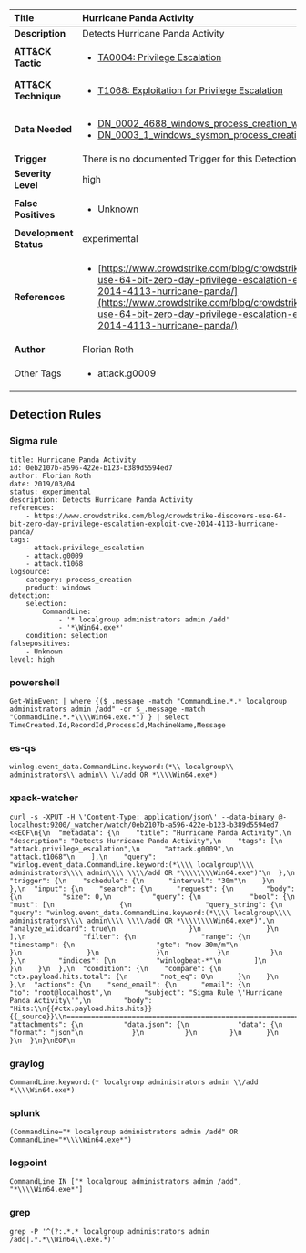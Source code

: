 | Title                    | Hurricane Panda Activity       |
|:-------------------------|:------------------|
| **Description**          | Detects Hurricane Panda Activity |
| **ATT&amp;CK Tactic**    |  <ul><li>[TA0004: Privilege Escalation](https://attack.mitre.org/tactics/TA0004)</li></ul>  |
| **ATT&amp;CK Technique** | <ul><li>[T1068: Exploitation for Privilege Escalation](https://attack.mitre.org/techniques/T1068)</li></ul>  |
| **Data Needed**          | <ul><li>[DN_0002_4688_windows_process_creation_with_commandline](../Data_Needed/DN_0002_4688_windows_process_creation_with_commandline.md)</li><li>[DN_0003_1_windows_sysmon_process_creation](../Data_Needed/DN_0003_1_windows_sysmon_process_creation.md)</li></ul>  |
| **Trigger**              |  There is no documented Trigger for this Detection Rule yet  |
| **Severity Level**       | high |
| **False Positives**      | <ul><li>Unknown</li></ul>  |
| **Development Status**   | experimental |
| **References**           | <ul><li>[https://www.crowdstrike.com/blog/crowdstrike-discovers-use-64-bit-zero-day-privilege-escalation-exploit-cve-2014-4113-hurricane-panda/](https://www.crowdstrike.com/blog/crowdstrike-discovers-use-64-bit-zero-day-privilege-escalation-exploit-cve-2014-4113-hurricane-panda/)</li></ul>  |
| **Author**               | Florian Roth |
| Other Tags           | <ul><li>attack.g0009</li></ul> | 

## Detection Rules

### Sigma rule

```
title: Hurricane Panda Activity
id: 0eb2107b-a596-422e-b123-b389d5594ed7
author: Florian Roth
date: 2019/03/04
status: experimental
description: Detects Hurricane Panda Activity
references:
    - https://www.crowdstrike.com/blog/crowdstrike-discovers-use-64-bit-zero-day-privilege-escalation-exploit-cve-2014-4113-hurricane-panda/
tags:
    - attack.privilege_escalation
    - attack.g0009
    - attack.t1068
logsource:
    category: process_creation
    product: windows
detection:
    selection:
        CommandLine:
            - '* localgroup administrators admin /add'
            - '*\Win64.exe*'
    condition: selection
falsepositives:
    - Unknown
level: high

```





### powershell
    
```
Get-WinEvent | where {($_.message -match "CommandLine.*.* localgroup administrators admin /add" -or $_.message -match "CommandLine.*.*\\\\Win64.exe.*") } | select TimeCreated,Id,RecordId,ProcessId,MachineName,Message
```


### es-qs
    
```
winlog.event_data.CommandLine.keyword:(*\\ localgroup\\ administrators\\ admin\\ \\/add OR *\\\\Win64.exe*)
```


### xpack-watcher
    
```
curl -s -XPUT -H \'Content-Type: application/json\' --data-binary @- localhost:9200/_watcher/watch/0eb2107b-a596-422e-b123-b389d5594ed7 <<EOF\n{\n  "metadata": {\n    "title": "Hurricane Panda Activity",\n    "description": "Detects Hurricane Panda Activity",\n    "tags": [\n      "attack.privilege_escalation",\n      "attack.g0009",\n      "attack.t1068"\n    ],\n    "query": "winlog.event_data.CommandLine.keyword:(*\\\\ localgroup\\\\ administrators\\\\ admin\\\\ \\\\/add OR *\\\\\\\\Win64.exe*)"\n  },\n  "trigger": {\n    "schedule": {\n      "interval": "30m"\n    }\n  },\n  "input": {\n    "search": {\n      "request": {\n        "body": {\n          "size": 0,\n          "query": {\n            "bool": {\n              "must": [\n                {\n                  "query_string": {\n                    "query": "winlog.event_data.CommandLine.keyword:(*\\\\ localgroup\\\\ administrators\\\\ admin\\\\ \\\\/add OR *\\\\\\\\Win64.exe*)",\n                    "analyze_wildcard": true\n                  }\n                }\n              ],\n              "filter": {\n                "range": {\n                  "timestamp": {\n                    "gte": "now-30m/m"\n                  }\n                }\n              }\n            }\n          }\n        },\n        "indices": [\n          "winlogbeat-*"\n        ]\n      }\n    }\n  },\n  "condition": {\n    "compare": {\n      "ctx.payload.hits.total": {\n        "not_eq": 0\n      }\n    }\n  },\n  "actions": {\n    "send_email": {\n      "email": {\n        "to": "root@localhost",\n        "subject": "Sigma Rule \'Hurricane Panda Activity\'",\n        "body": "Hits:\\n{{#ctx.payload.hits.hits}}{{_source}}\\n================================================================================\\n{{/ctx.payload.hits.hits}}",\n        "attachments": {\n          "data.json": {\n            "data": {\n              "format": "json"\n            }\n          }\n        }\n      }\n    }\n  }\n}\nEOF\n
```


### graylog
    
```
CommandLine.keyword:(* localgroup administrators admin \\/add *\\\\Win64.exe*)
```


### splunk
    
```
(CommandLine="* localgroup administrators admin /add" OR CommandLine="*\\\\Win64.exe*")
```


### logpoint
    
```
CommandLine IN ["* localgroup administrators admin /add", "*\\\\Win64.exe*"]
```


### grep
    
```
grep -P '^(?:.*.* localgroup administrators admin /add|.*.*\\Win64\\.exe.*)'
```



